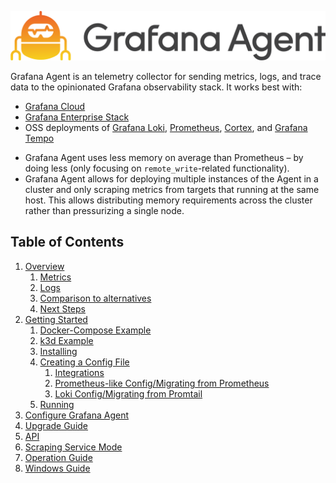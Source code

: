 <p align="center"><img src="assets/logo_and_name.png" alt="Grafana Agent logo"></p>

Grafana Agent is an telemetry collector for sending metrics, logs,
and trace data to the opinionated Grafana observability stack. It works best
with:

* [Grafana Cloud](https://grafana.com/products/cloud/)
* [Grafana Enterprise Stack](https://grafana.com/products/enterprise/)
* OSS deployments of [Grafana Loki](https://grafana.com/oss/loki/), [Prometheus](https://prometheus.io/), [Cortex](https://cortexmetrics.io/), and [Grafana Tempo](https://grafana.com/oss/tempo/)


- Grafana Agent uses less memory on average than Prometheus – by doing less
  (only focusing on `remote_write`-related functionality).
- Grafana Agent allows for deploying multiple instances of the Agent in a
  cluster and only scraping metrics from targets that running at the same host.
  This allows distributing memory requirements across the cluster
  rather than pressurizing a single node.

## Table of Contents

1. [Overview](./overview.md)
    1. [Metrics](./overview.md#metrics)
    2. [Logs](./overview.md#logs)
    3. [Comparison to alternatives](./overview.md#comparison-to-alternatives)
    4. [Next Steps](./overview.md#next-steps)
2. [Getting Started](./getting-started/_index.md)
    1. [Docker-Compose Example](./getting-started/_index.md#docker-compose-example)
    2. [k3d Example](./getting-started/_index.md#k3d-example)
    3. [Installing](./getting-started/_index.md#installing)
    4. [Creating a Config File](./getting-started/_index.md#creating-a-config-file)
        1. [Integrations](./getting-started/_index.md#integrations)
        2. [Prometheus-like Config/Migrating from Prometheus](./getting-started/_index.md#prometheus-like-configmigrating-from-prometheus)
        3. [Loki Config/Migrating from Promtail](./getting-started/_index.md#loki-configmigrating-from-promtail)
    5. [Running](./getting-started/_index.md#running)
3. [Configure Grafana Agent](./configuration/_index.md)
4. [Upgrade Guide](./upgrade-guide.md)
5. [API](./api.md)
6. [Scraping Service Mode](./scraping-service.md)
7. [Operation Guide](./operation-guide.md)
8. [Windows Guide](./getting-started/install-agent-on-windows.md)
